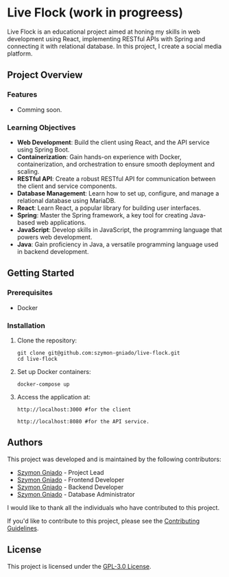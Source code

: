 # Live Flock (work in progreess)

Live Flock is an educational project aimed at honing my skills in web development using React, implementing RESTful APIs with Spring and connecting it with relational database. In this project, I create a social media platform.

## Project Overview

### Features

- Comming soon.

### Learning Objectives

- **Web Development**: Build the client using React, and the API service using Spring Boot.
- **Containerization**: Gain hands-on experience with Docker, containerization, and orchestration to ensure smooth deployment and scaling.
- **RESTful API**: Create a robust RESTful API for communication between the client and service components.
- **Database Management**: Learn how to set up, configure, and manage a relational database using MariaDB.
- **React**: Learn React, a popular library for building user interfaces.
- **Spring**: Master the Spring framework, a key tool for creating Java-based web applications.
- **JavaScript**: Develop skills in JavaScript, the programming language that powers web development.
- **Java**: Gain proficiency in Java, a versatile programming language used in backend development.

## Getting Started

### Prerequisites

- Docker

### Installation

1. Clone the repository:
   
   ```shell
   git clone git@github.com:szymon-gniado/live-flock.git
   cd live-flock
   
3. Set up Docker containers:
   
   ```shell
   docker-compose up
   
5. Access the application at:
   
   ```shell
   http://localhost:3000 #for the client
   ```

   ```shell
   http://localhost:8080 #for the API service.

## Authors

This project was developed and is maintained by the following contributors:

- [Szymon Gniado](https://github.com/szymon-gnado) - Project Lead
- [Szymon Gniado](https://github.com/szymon-gnado) - Frontend Developer
- [Szymon Gniado](https://github.com/szymon-gnado) - Backend Developer
- [Szymon Gniado](https://github.com/szymon-gnado) - Database Administrator

I would like to thank all the individuals who have contributed to this project.

If you'd like to contribute to this project, please see the [Contributing Guidelines](CONTRIBUTING.md).

## License
This project is licensed under the [GPL-3.0 License](https://www.gnu.org/licenses/gpl-3.0.en.html).
